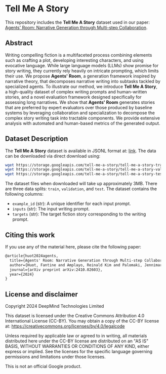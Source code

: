 # Tell Me A Story

This repository includes the **Tell Me A Story** dataset used in our paper: [Agents' Room: Narrative Generation through Multi-step Collaboration](https://arxiv.org/abs/2410.02603).

## Abstract

Writing compelling fiction is a multifaceted process combining elements such as crafting a plot, developing interesting characters, and using evocative language. While large language models (LLMs) show promise for story writing, they currently rely heavily on intricate prompting, which limits their use. We propose **Agents' Room**, a generation framework inspired by narrative theory, that decomposes narrative writing into subtasks tackled by specialized agents. To illustrate our method, we introduce **Tell Me A Story**, a high-quality dataset of complex writing prompts and human-written stories, and a novel evaluation framework designed specifically for assessing long narratives. We show that **Agents' Room** generates stories that are preferred by expert evaluators over those produced by baseline systems by leveraging collaboration and specialization to decompose the complex story writing task into tractable components. We provide extensive analysis with automated and human-based metrics of the generated output.

## Dataset Description

The **Tell Me A Story** dataset is available in JSONL format at: [link](https://console.cloud.google.com/storage/browser/tell-me-a-story). The data can be downloaded via direct download using:

```bash
wget https://storage.googleapis.com/tell-me-a-story/tell-me-a-story-train.jsonl
wget https://storage.googleapis.com/tell-me-a-story/tell-me-a-story-validation.jsonl
wget https://storage.googleapis.com/tell-me-a-story/tell-me-a-story-test.jsonl
```

The dataset files when downloaded will take up approximately 3MB. There are three data splits: `train`, `validation`, and `test`. The dataset contains the following columns:

- `example_id` (str):  A unique identifier for each input prompt.
- `inputs` (str): The input writing prompt.
- `targets` (str): The target fiction story corresponding to the writing prompt.


## Citing this work

If you use any of the material here, please cite the following paper:

```latex
@article{huot2024agents,
  title={Agents' Room: Narrative Generation through Multi-step Collaboration},
  author={Huot, Fantine and Amplayo, Reinald Kim and Palomaki, Jennimaria and Jakobovits, Alice Shoshana and Clark, Elizabeth and Lapata, Mirella},
  journal={arXiv preprint arXiv:2410.02603},
  year={2024}
}
```

## License and disclaimer

Copyright 2024 DeepMind Technologies Limited

This dataset is licensed under the Creative Commons Attribution 4.0
International License (CC-BY). You may obtain a copy of the CC-BY license at:
https://creativecommons.org/licenses/by/4.0/legalcode

Unless required by applicable law or agreed to in writing, all
materials distributed here under the CC-BY license are
distributed on an "AS IS" BASIS, WITHOUT WARRANTIES OR CONDITIONS OF ANY KIND,
either express or implied. See the licenses for the specific language governing
permissions and limitations under those licenses.

This is not an official Google product.
